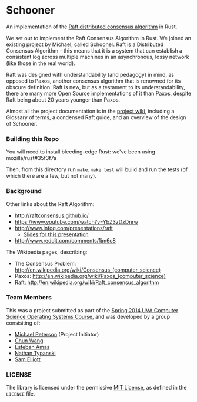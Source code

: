 Schooner
========

An implementation of the
[Raft distributed consensus algorithm](https://ramcloud.stanford.edu/wiki/download/attachments/11370504/raft.pdf)
in Rust.

We set out to implement the Raft Consensus Algorithm in Rust. We
joined an existing project by Michael, called Schooner. Raft is a
Distributed Consensus Algorithm - this means that it is a system that
can establish a consistent log across multiple machines in an
asynchronous, lossy network (like those in the real world).

Raft was designed with understandability (and pedagogy) in mind, as
opposed to Paxos, another consensus algorithm that is renowned for its
obscure definition. Raft is new, but as a testament to its
understandability, there are many more Open Source implementations of
it than Paxos, despite Raft being about 20 years younger than Paxos.

Almost all the project documentation is in the
[project wiki](https://github.com/lenary/cs4414-project/wiki),
including a Glossary of terms, a condensed Raft guide, and an overview
of the design of Schooner.

### Building this Repo

You will need to install bleeding-edge Rust: we've been using
mozilla/rust#35f3f7a

Then, from this directory run `make`. `make test` will build and run
the tests (of which there are a few, but not many).

### Background

Other links about the Raft Algorithm:

* http://raftconsensus.github.io/
* https://www.youtube.com/watch?v=YbZ3zDzDnrw
* http://www.infoq.com/presentations/raft
  * [Slides for this presentation](https://speakerdeck.com/benbjohnson/raft-the-understandable-distributed-consensus-protocol)
* http://www.reddit.com/comments/1jm6c8

The Wikipedia pages, describing:

* The Consensus Problem: http://en.wikipedia.org/wiki/Consensus_(computer_science)
* Paxos: http://en.wikipedia.org/wiki/Paxos_(computer_science)
* Raft: http://en.wikipedia.org/wiki/Raft_consensus_algorithm

### Team Members

This was a project submitted as part of the [Spring 2014 UVA Computer
Science Operating Systems Course](http://rust-class.org/), and was
developed by a group consisiting of:

* [Michael Peterson](https://github.com/quux00) (Project Initiator)
* [Chun Wang](https://github.com/chunw)
* [Esteban Amas](https://github.com/eea4ue)
* [Nathan Typanski](https://github.com/nathantypanski)
* [Sam Elliott](https://github.com/lenary)

### LICENSE

The library is licensed under the permissive
[MIT License](http://opensource.org/licenses/MIT), as defined in the
`LICENCE` file.

